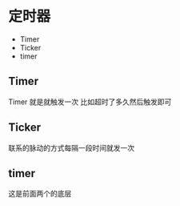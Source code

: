 # 定时器
- Timer
- Ticker
- timer
## Timer
Timer  就是就触发一次
比如超时了多久然后触发即可
## Ticker
联系的脉动的方式每隔一段时间就发一次
## timer
这是前面两个的底层
